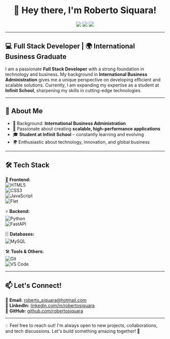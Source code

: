 <h1 align="center">👋 Hey there, I'm Roberto Siquara!</h1>

<p align="center">
  <img src="https://img.shields.io/badge/Full%20Stack-Developer-blue?style=for-the-badge&logo=codeigniter&logoColor=white" />
  <img src="https://img.shields.io/badge/Python%20%7C%20FastAPI-Backend-blueviolet?style=for-the-badge&logo=python&logoColor=white" />
  <img src="https://img.shields.io/badge/Flet%20%7C%20UI%20Framework-green?style=for-the-badge&logo=flask&logoColor=white" />
</p>

---

## 💻 **Full Stack Developer | 🌍 International Business Graduate**  

I am a passionate **Full Stack Developer** with a strong foundation in technology and business. My background in **International Business Administration** gives me a unique perspective on developing efficient and scalable solutions. Currently, I am expanding my expertise as a student at **Infinit School**, sharpening my skills in cutting-edge technologies.

---

## 🔹 **About Me**
- 💼 Background: **International Business Administration**  
- 🚀 Passionate about creating **scalable, high-performance applications**  
- 🎓 **Student at Infinit School** – constantly learning and evolving  
- 🌍 Enthusiastic about technology, innovation, and global business  
 

---

## 🛠 **Tech Stack**

🚀 **Frontend:**  
![HTML5](https://img.shields.io/badge/HTML5-E34F26?style=for-the-badge&logo=html5&logoColor=white)  
![CSS3](https://img.shields.io/badge/CSS3-1572B6?style=for-the-badge&logo=css3&logoColor=white)  
![JavaScript](https://img.shields.io/badge/JavaScript-F7DF1E?style=for-the-badge&logo=javascript&logoColor=black)  
![Flet](https://img.shields.io/badge/Flet-282C34?style=for-the-badge&logo=flask&logoColor=white)  

⚡ **Backend:**  
![Python](https://img.shields.io/badge/Python-3776AB?style=for-the-badge&logo=python&logoColor=white)  
![FastAPI](https://img.shields.io/badge/FastAPI-009688?style=for-the-badge&logo=fastapi&logoColor=white)  

🗄 **Databases:**  
![MySQL](https://img.shields.io/badge/MySQL-4479A1?style=for-the-badge&logo=mysql&logoColor=white)  

🛠 **Tools & Others:**  
![Git](https://img.shields.io/badge/Git-F05032?style=for-the-badge&logo=git&logoColor=white)  
![VS Code](https://img.shields.io/badge/VS_Code-007ACC?style=for-the-badge&logo=visualstudiocode&logoColor=white)  

---

## 📫 **Let's Connect!**  
📧 **Email:** [roberto_siquara@hotmail.com](mailto:roberto_siquara@hotmail.com)  
💼 **LinkedIn:** [linkedin.com/in/robertosiquara](https://linkedin.com/in/robertosiquara)  
🚀 **GitHub:** [github.com/robertosiquara](https://github.com/robertosiquara)  

---

💡 Feel free to reach out! I'm always open to new projects, collaborations, and tech discussions. Let's build something amazing together! 🚀  

